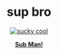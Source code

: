 <h1 align="center"> sup bro </h1>
<p align="center">
  <a href="https://discord.gg/nmKQbtYQMz"><img src="https://cdn.discordapp.com/emojis/983224484167307294.webp?size=4096" alt="sucky cool"></a>
</p>
<p align="center">
  <strong><a href="https://youtube.com/suckybucky">Sub Man!</a></strong>
